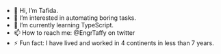 - 👋 Hi, I’m Tafida.
- 👀 I’m interested in automating boring tasks.
- 🌱 I’m currently learning TypeScript.
- 📫 How to reach me: @EngrTaffy on twitter
- ⚡ Fun fact: I have lived and worked in 4 continents in less than 7 years.

<!---
only1taffy/only1taffy is a ✨ special ✨ repository because its `README.md` (this file) appears on your GitHub profile.
You can click the Preview link to take a look at your changes.
--->
